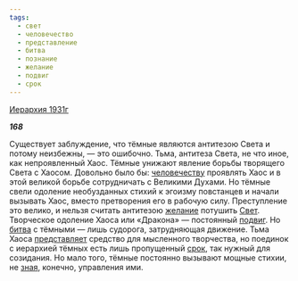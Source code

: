 ```yaml
---
tags:
  - свет
  - человечество
  - представление
  - битва
  - познание
  - желание
  - подвиг
  - срок
---
```

[Иерархия 1931г](https://127.0.0.1:4002/agni/1931)

___168___

Существует заблуждение, что тёмные являются антитезою Света и потому неизбежны, — это ошибочно. Тьма, антитеза Света, не что иное, как непроявленный Хаос. Тёмные унижают явление борьбы творящего Света с Хаосом. Довольно было бы: [человечеству](../../../tags/#человечество) проявлять Хаос и в этой великой борьбе сотрудничать с Великими Духами. Но тёмные свели одоление необузданных стихий к эгоизму повстанцев и начали вызывать Хаос, вместо претворения его в рабочую силу. Преступление это велико, и нельзя считать антитезою [желание](../../../tags/#желание) потушить [Свет](../../../tags/#свет). Творческое одоление Хаоса или «Дракона» — постоянный [подвиг](../../../tags/#подвиг). Но [битва](../../../tags/#битва) с тёмными — лишь судорога, затрудняющая движение. Тьма Хаоса [представляет](../../../tags/#представление) средство для мысленного творчества, но поединок с иерархией тёмных есть лишь пропущенный [срок](../../../tags/#срок), так нужный для созидания. Но мало того, тёмные постоянно вызывают мощные стихии, не [зная](../../../tags/#познание), конечно, управления ими.   

